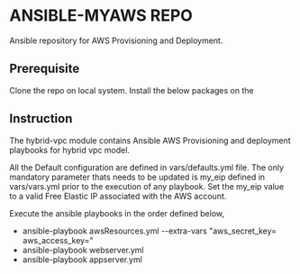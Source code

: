 # ANSIBLE-MYAWS REPO
Ansible repository for AWS Provisioning and Deployment.

## Prerequisite
Clone the repo on local system. Install the below packages on the

## Instruction
The hybrid-vpc module contains Ansible AWS Provisioning and deployment playbooks for hybrid vpc model.

All the Default configuration are defined in vars/defaults.yml file.
The only mandatory parameter thats needs to be updated is my_eip defined
in vars/vars.yml prior to the execution of any playbook.
Set the my_eip value to a valid Free Elastic IP associated with the AWS account.

Execute the ansible playbooks in the order defined below,

* ansible-playbook awsResources.yml --extra-vars "aws_secret_key=<secretkey> aws_access_key=<accesskey>"
* ansible-playbook webserver.yml
* ansible-playbook appserver.yml
